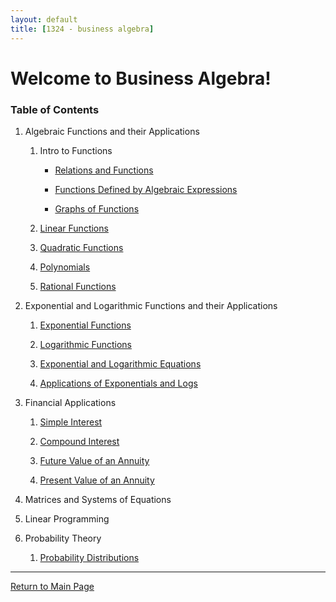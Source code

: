 ```yaml
---
layout: default
title: [1324 - business algebra]
---
```


Welcome to Business Algebra!
===

### Table of Contents

1. Algebraic Functions and their Applications

    1. Intro to Functions

        - [Relations and Functions](1-1-a-relations-and-functions.html)

        - [Functions Defined by Algebraic Expressions](1-1-b-function-definitions.html)

        - [Graphs of Functions](1-1-c-graphs-of-functions.html)
        
    2. [Linear Functions](1-2-linear-functions.html)

    3. [Quadratic Functions](1-3-quadratic-functions.html)

    4. [Polynomials](1-4-polynomial-functions.html)

    5. [Rational Functions](1-5-rational-functions.html)

2. Exponential and Logarithmic Functions and their Applications

    1. [Exponential Functions](2-1-exponential-functions.html)

    2. [Logarithmic Functions](2-2-logarithmic-functions.html)

    3. [Exponential and Logarithmic Equations](2-3-exp-and-log-equations.html)

    4. [Applications of Exponentials and Logs](2-4-applications.html)

3. Financial Applications

    1. [Simple Interest](3-1-simple-interest.html)

    2. [Compound Interest](3-2-compound-interest.html)

    3. [Future Value of an Annuity](3-3-future-value.html)

    4. [Present Value of an Annuity](3-4-present-value.html)

3. Matrices and Systems of Equations

4. Linear Programming

5. Probability Theory

    1. [Probability Distributions](5-1-probability-distributions.html)

---

[Return to Main Page](../index.html)